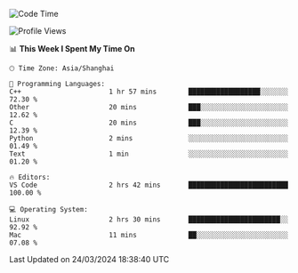 <!--START_SECTION:waka-->
![Code Time](http://img.shields.io/badge/Code%20Time-369%20hrs%2049%20mins-blue)

![Profile Views](http://img.shields.io/badge/Profile%20Views-11-blue)

📊 **This Week I Spent My Time On** 

```text
🕑︎ Time Zone: Asia/Shanghai

💬 Programming Languages: 
C++                      1 hr 57 mins        ██████████████████░░░░░░░   72.30 % 
Other                    20 mins             ███░░░░░░░░░░░░░░░░░░░░░░   12.62 % 
C                        20 mins             ███░░░░░░░░░░░░░░░░░░░░░░   12.39 % 
Python                   2 mins              ░░░░░░░░░░░░░░░░░░░░░░░░░   01.49 % 
Text                     1 min               ░░░░░░░░░░░░░░░░░░░░░░░░░   01.20 % 

🔥 Editors: 
VS Code                  2 hrs 42 mins       █████████████████████████   100.00 % 

💻 Operating System: 
Linux                    2 hrs 30 mins       ███████████████████████░░   92.92 % 
Mac                      11 mins             ██░░░░░░░░░░░░░░░░░░░░░░░   07.08 % 
```


 Last Updated on 24/03/2024 18:38:40 UTC
<!--END_SECTION:waka-->

